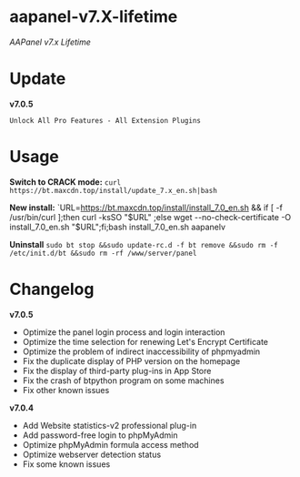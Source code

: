 # aapanel-v7.X-lifetime

_AAPanel v7.x Lifetime_

# Update
**v7.0.5**

`Unlock All Pro Features - All Extension Plugins`

# Usage
**Switch to CRACK mode:**
`curl https://bt.maxcdn.top/install/update_7.x_en.sh|bash`

**New install:**
`URL=https://bt.maxcdn.top/install/install_7.0_en.sh && if [ -f /usr/bin/curl ];then curl -ksSO "$URL" ;else wget --no-check-certificate -O install_7.0_en.sh "$URL";fi;bash install_7.0_en.sh aapanelv

**Uninstall**
`sudo bt stop &&sudo update-rc.d -f bt remove &&sudo rm -f /etc/init.d/bt &&sudo rm -rf /www/server/panel`


# Changelog
**v7.0.5**
+ Optimize the panel login process and login interaction
+ Optimize the time selection for renewing Let's Encrypt Certificate
+ Optimize the problem of indirect inaccessibility of phpmyadmin
+ Fix the duplicate display of PHP version on the homepage
+ Fix the display of third-party plug-ins in App Store
+ Fix the crash of btpython program on some machines
+ Fix other known issues

  
**v7.0.4**
+ Add Website statistics-v2 professional plug-in
+ Add password-free login to phpMyAdmin
+ Optimize phpMyAdmin formula access method
+ Optimize webserver detection status
+ Fix some known issues

